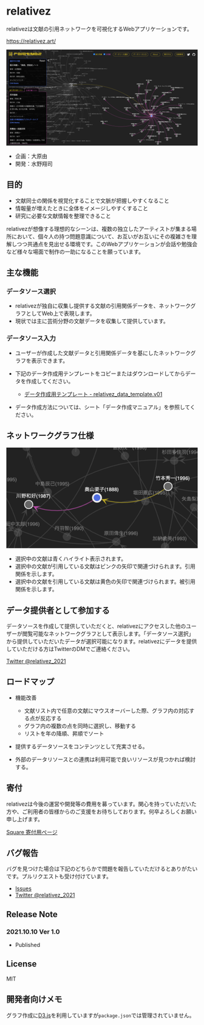 # relativez

relativezは文献の引用ネットワークを可視化するWebアプリケーションです。

https://relativez.art/

![Setting](assets/readme_1.png)

- 企画：大原由
- 開発：水野翔司

## 目的

- 文献同士の関係を視覚化することで文脈が把握しやすくなること
- 情報量が増えたときに全体をイメージしやすくすること
- 研究に必要な文献情報を整理できること

relativezが想像する理想的なシーンは、複数の独立したアーティストが集まる場所において、個々人の持つ問題意識について、お互いがお互いにその複雑さを理解しつつ共通点を見出せる環境です。このWebアプリケーションが会話や勉強会など様々な場面で制作の一助になることを願っています。

## 主な機能

### データソース選択

 - relativezが独自に収集し提供する文献の引用関係データを、ネットワークグラフとしてWeb上で表現します。
 - 現状では主に芸術分野の文献データを収集して提供しています。

### データソース入力

 - ユーザーが作成した文献データと引用関係データを基にしたネットワークグラフを表示できます。
 - 下記のデータ作成用テンプレートをコピーまたはダウンロードしてからデータを作成してください。
   
   - [データ作成用テンプレート - relativez_data_template.v01](https://docs.google.com/spreadsheets/d/1AdNFTfCSotEPVilhd1EvE6poh1fSPZ5TjKZYU9LS318/edit?usp=sharing)
 
 - データ作成方法については、シート「データ作成マニュアル」を参照してください。

## ネットワークグラフ仕様

![Setting](assets/readme_2.png)

- 選択中の文献は青くハイライト表示されます。
- 選択中の文献が引用している文献はピンクの矢印で関連づけられます。引用関係を示します。
- 選択中の文献を引用している文献は黄色の矢印で関連づけられます。被引用関係を示します。


## データ提供者として参加する

データソースを作成して提供していただくと、relativezにアクセスした他のユーザーが閲覧可能なネットワークグラフとして表示します。「データソース選択」から提供していただいたデータが選択可能になります。relativezにデータを提供していただける方はTwitterのDMでご連絡ください。

[Twitter @relativez_2021](https://twitter.com/relativez_2021)

## ロードマップ

- 機能改善
 
  - 文献リスト内で任意の文献にマウスオーバーした際、グラフ内の対応する点が反応する
  - グラフ内の複数の点を同時に選択し、移動する
  - リストを年の降順、昇順でソート

- 提供するデータソースをコンテンツとして充実させる。
- 外部のデータリソースとの連携は利用可能で良いリソースが見つかれば検討する。

## 寄付

relativezは今後の運営や開発等の費用を募っています。関心を持っていただいた方や、ご利用者の皆様からのご支援をお待ちしております。何卒よろしくお願い申し上げます。

[Square 寄付用ページ](https://checkout.square.site/merchant/ML6N1N81JA96Q/checkout/ZIJYYSIL6Q253UJW57XEDXIL?src=embed)

## バグ報告

バグを見つけた場合は下記のどちらかで問題を報告していただけるとありがたいです。プルリクエストも受け付けています。

- [Issues](https://github.com/mizunoshoji/relativez/issues)
- [Twitter @relativez_2021](https://twitter.com/relativez_2021)

## Release Note
### 2021.10.10 Ver 1.0
- Published

## License
MIT

## 開発者向けメモ

グラフ作成に[D3.js](https://d3js.org/)を利用していますが`package.json`では管理されていません。




